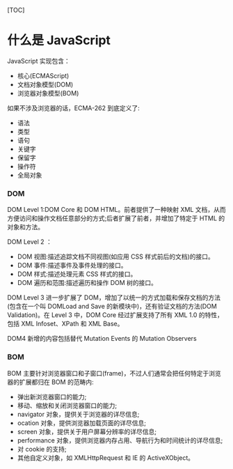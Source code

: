 [TOC]

# 什么是 JavaScript

JavaScript 实现包含：

- 核心(ECMAScript)
- 文档对象模型(DOM)
- 浏览器对象模型(BOM)

如果不涉及浏览器的话，ECMA-262 到底定义了:

- 语法
- 类型
- 语句 
- 关键字
- 保留字
- 操作符
- 全局对象

### DOM

DOM Level 1:DOM Core 和 DOM HTML。前者提供了一种映射 XML 文档，从而方便访问和操作文档任意部分的方式;后者扩展了前者，并增加了特定于 HTML 的对象和方法。 

DOM Level 2 ：
- DOM 视图:描述追踪文档不同视图(如应用 CSS 样式前后的文档)的接口。
- DOM 事件:描述事件及事件处理的接口。
- DOM 样式:描述处理元素 CSS 样式的接口。
- DOM 遍历和范围:描述遍历和操作 DOM 树的接口。

DOM Level 3 进一步扩展了 DOM，增加了以统一的方式加载和保存文档的方法(包含在一个叫 DOMLoad and Save 的新模块中)，还有验证文档的方法(DOM Validation)。在 Level 3 中，DOM Core 经过扩展支持了所有 XML 1.0 的特性，包括 XML Infoset、XPath 和 XML Base。

DOM4 新增的内容包括替代 Mutation Events 的 Mutation Observers

### BOM

BOM 主要针对浏览器窗口和子窗口(frame)，不过人们通常会把任何特定于浏览器的扩展都归在 BOM 的范畴内:

- 弹出新浏览器窗口的能力;
- 移动、缩放和关闭浏览器窗口的能力;
- navigator 对象，提供关于浏览器的详尽信息;
- ocation 对象，提供浏览器加载页面的详尽信息;
- screen 对象，提供关于用户屏幕分辨率的详尽信息;
- performance 对象，提供浏览器内存占用、导航行为和时间统计的详尽信息;
- 对 cookie 的支持;
- 其他自定义对象，如 XMLHttpRequest 和 IE 的 ActiveXObject。

 